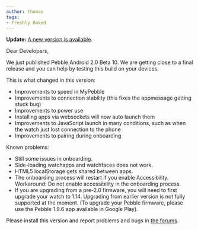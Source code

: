 ```yaml
---
author: thomas
tags:
- Freshly Baked
---
```


**Update:** [A new version is available](/blog/2014/03/03/android-beta11/).

Dear Developers,

We just published Pebble Android 2.0 Beta 10. We are getting close to a final release and you can help by testing this build on your devices.



This is what changed in this version:

 * Improvements to speed in MyPebble
 * Improvements to connection stability (this fixes the appmessage getting stuck bug)
 * Improvements to power use
 * Installing apps via websockets will now auto launch them
 * Improvements to JavaScript launch in many conditions, such as when the watch just lost connection to the phone
 * Improvements to pairing during onboarding

Known problems:

 * Still some issues in onboarding.
 * Side-loading watchapps and watchfaces does not work.
 * HTML5 localStorage gets shared between apps.
 * The onboarding process will restart if you enable Accessibility. Workaround: Do not enable accessibility in the onboarding process.
 * If you are upgrading from a pre-2.0 firmware, you will need to first upgrade your watch to 1.14. Upgrading from earlier version is not fully supported at the moment. (To upgrade your Pebble firmware, please use the Pebble 1.9.6 app available in Google Play).

Please install this version and report problems and bugs in [the forums](https://forums.getpebble.com/discussion/10876/pebble-2-0-android-beta-feedback#latest).

